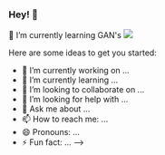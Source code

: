 ### Hey! 👋
🌱 I’m currently learning GAN's
    <img src="https://img.shields.io/badge/Find%20Mentor-I'm%20a%20mentee-blueviolet">

Here are some ideas to get you started:

- 🔭 I’m currently working on ...
- 🌱 I’m currently learning ...
- 👯 I’m looking to collaborate on ...
- 🤔 I’m looking for help with ...
- 💬 Ask me about ...
- 📫 How to reach me: ...
- 😄 Pronouns: ...
- ⚡ Fun fact: ...
-->
